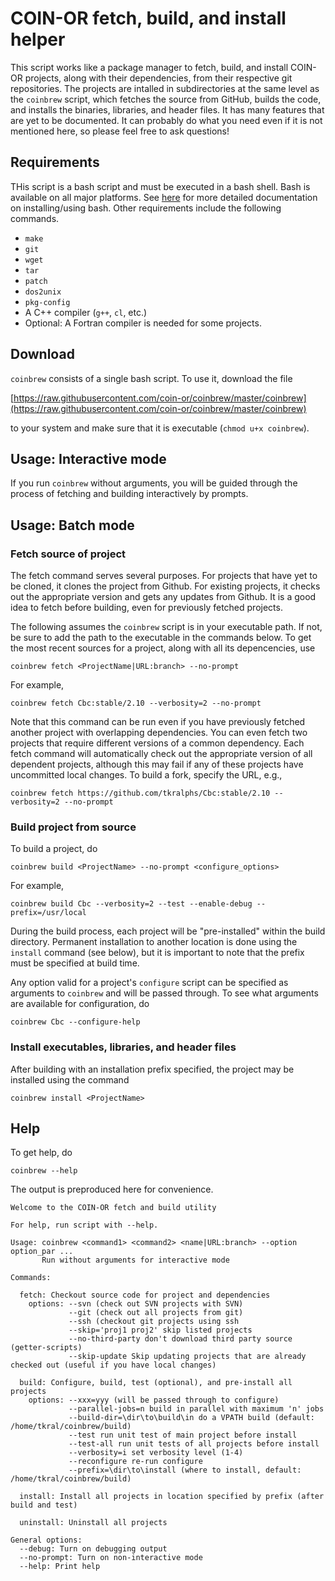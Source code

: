 # COIN-OR fetch, build, and install helper

This script works like a package manager to fetch, build, and install COIN-OR
projects, along with their dependencies, from their respective git
repositories. The projects are intalled in subdirectories at the same level as
the `coinbrew` script, which fetches the source from GitHub, builds the code,
and installs the binaries, libraries, and header files. It has many features
that are yet to be documented. It can probably do what you need even if it is
not mentioned here, so please feel free to ask questions!

## Requirements

THis script is a bash script and must be executed in a bash shell. Bash is
available on all major platforms. See [here](
https://coin-or.github.io/user_introduction.html#building-from-source) for
more detailed documentation on installing/using bash.  Other requirements
include the following commands.
  * `make`
  * `git`
  * `wget`
  * `tar`
  * `patch`
  * `dos2unix`
  * `pkg-config`
  * A C++ compiler (`g++`, `cl`, etc.)
  * Optional: A Fortran compiler is needed for some projects.
  
## Download

`coinbrew` consists of a single bash script. To use it, download the file

   [https://raw.githubusercontent.com/coin-or/coinbrew/master/coinbrew](https://raw.githubusercontent.com/coin-or/coinbrew/master/coinbrew)

to your system and make sure that it is executable (`chmod u+x coinbrew`).

## Usage: Interactive mode

If you run `coinbrew` without arguments, you will be guided through the
process of fetching and building interactively by prompts.

## Usage: Batch mode

### Fetch source of project

The fetch command serves several purposes. For projects that have yet to be
cloned, it clones the project from Github. For existing projects, it checks
out the appropriate version and gets any updates from Github. It is a good
idea to fetch before building, even for previously fetched projects.

The following assumes the `coinbrew` script is in your executable path. If
not, be sure to add the path to the executable in the commands below. To get
the most recent sources for a project, along with all its depencencies, use 
```
coinbrew fetch <ProjectName|URL:branch> --no-prompt
```
For example,
```
coinbrew fetch Cbc:stable/2.10 --verbosity=2 --no-prompt
```
Note that this command can be run even if you have previously fetched another
project with overlapping dependencies. You can even fetch two projects that
require different versions of a common dependency. Each fetch command will
automatically check out the appropriate version of all dependent projects,
although this may fail if any of these projects have uncommitted local
changes. To build a fork, specify the URL, e.g.,
```
coinbrew fetch https://github.com/tkralphs/Cbc:stable/2.10 --verbosity=2 --no-prompt
```

### Build project from source

To build a project, do
```
coinbrew build <ProjectName> --no-prompt <configure_options>
```
For example,
```
coinbrew build Cbc --verbosity=2 --test --enable-debug --prefix=/usr/local
```
During the build process, each project will be "pre-installed" within the
build directory. Permanent installation to another location is done using the
`install` command (see below), but it is important to note that the prefix
must be specified at build time.

Any option valid for a project's `configure` script can be specified as
arguments to `coinbrew` and will be passed through. To see what arguments are
available for configuration, do
```
coinbrew Cbc --configure-help
```

### Install executables, libraries, and header files

After building with an installation prefix specified, the project may be
installed using the command
```
coinbrew install <ProjectName>
```
## Help

To get help, do
```
coinbrew --help
```
The output is preproduced here for convenience.
```
Welcome to the COIN-OR fetch and build utility

For help, run script with --help.

Usage: coinbrew <command1> <command2> <name|URL:branch> --option option_par ...
       Run without arguments for interactive mode

Commands:

  fetch: Checkout source code for project and dependencies
    options: --svn (check out SVN projects with SVN)
             --git (check out all projects from git)
             --ssh (checkout git projects using ssh
             --skip='proj1 proj2' skip listed projects
             --no-third-party don't download third party source (getter-scripts)
             --skip-update Skip updating projects that are already checked out (useful if you have local changes)

  build: Configure, build, test (optional), and pre-install all projects
    options: --xxx=yyy (will be passed through to configure)
             --parallel-jobs=n build in parallel with maximum 'n' jobs
             --build-dir=\dir\to\build\in do a VPATH build (default: /home/tkral/coinbrew/build)
             --test run unit test of main project before install
             --test-all run unit tests of all projects before install
             --verbosity=i set verbosity level (1-4)
             --reconfigure re-run configure
             --prefix=\dir\to\install (where to install, default: /home/tkral/coinbrew/build)

  install: Install all projects in location specified by prefix (after build and test)

  uninstall: Uninstall all projects

General options:
  --debug: Turn on debugging output
  --no-prompt: Turn on non-interactive mode
  --help: Print help
```
